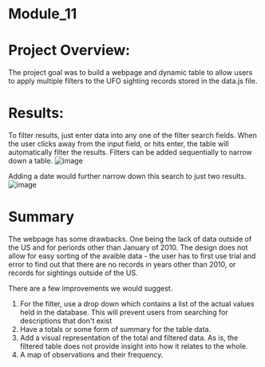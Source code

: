 # Module_11

# Project Overview:
The project goal was to build a webpage and dynamic table to allow users to apply multiple filters to the UFO sighting records stored in the data.js file. 

# Results:

To filter results, just enter data into any one of the filter search fields. When the user clicks away from the input field, or hits enter, the table will automatically filter the results. Filters can be added sequentially to narrow down a table.
![image](https://user-images.githubusercontent.com/86166117/138336435-79f78ab0-faa1-4adf-9b0c-1191db37700b.png)

Adding a date would further narrow down this search to just two results.
![image](https://user-images.githubusercontent.com/86166117/138338268-b9af2b55-102a-471e-92b8-3c4e6a140a4a.png)

# Summary
The webpage has some drawbacks. One being the lack of data outside of the US and for periords other than January of 2010. The design does not allow for easy sorting of the avaible data - the user has to first use trial and error to find out that there are no records in years other than 2010, or records for sightings outside of the US.

There are a few improvements we would suggest.
  1.  For the filter, use a drop down which contains a list of the actual values held in the database. This will prevent users from searching for descriptions that don't exist
  2.  Have a totals or some form of summary for the table data.
  3.  Add a visual representation of the total and filtered data. As is, the filtered table does not provide insight into how it relates to the whole.
  4.  A map of observations and their frequency.
